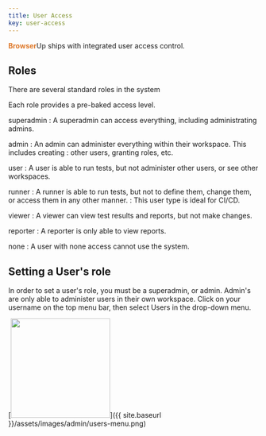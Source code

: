 ```yaml
---
title: User Access
key: user-access
---
```


<span style="font-weight: bold; color: #de792b;">Browser</span><span style="font-weight: bold; color: #6e6e6e;">Up</span> ships with integrated user access control.

## Roles

There are several standard roles in the system

Each role provides a pre-baked access level.

superadmin
: A superadmin can access everything, including administrating admins.

admin
: An admin can administer everything within their workspace. This includes creating
: other users, granting roles, etc.

user
: A user is able to run tests, but not administer other users, or see other workspaces.

runner
: A runner is able to run tests, but not to define them, change them, or access them in any other manner.
: This user type is ideal for CI/CD.

viewer
: A viewer can view test results and reports, but not make changes.

reporter
: A reporter is only able to view reports.

none
: A user with none access cannot use the system.


## Setting a User's role

In order to set a user's role, you must be a superadmin, or admin. Admin's are only able
to administer users in their own workspace. Click on your username on the top menu bar, then select Users in the
drop-down menu.

[<img src="{{ site.baseurl }}/assets/images/admin/users-menu.png" width="200"/>]({{ site.baseurl }}/assets/images/admin/users-menu.png)
